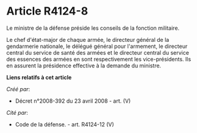 # Article R4124-8

Le ministre de la défense préside les conseils de la fonction militaire.

Le chef d'état-major de chaque armée, le directeur général de la gendarmerie nationale, le délégué général pour l'armement,
le directeur central du service de santé des armées et le directeur central du service des essences des armées en sont
respectivement les vice-présidents. Ils en assurent la présidence effective à la demande du ministre.

**Liens relatifs à cet article**

_Créé par_:

  - Décret n°2008-392 du 23 avril 2008 - art. (V)

_Cité par_:

  - Code de la défense. - art. R4124-12 (V)
